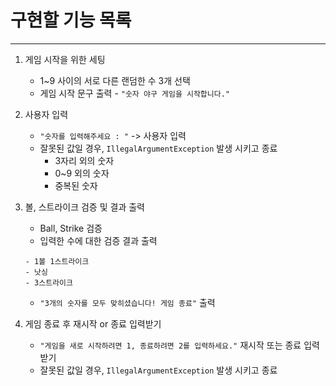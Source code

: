 # 구현할 기능 목록

---
1. 게임 시작을 위한 세팅
    * 1~9 사이의 서로 다른 랜덤한 수 3개 선택
    * 게임 시작 문구 출력 - `"숫자 야구 게임을 시작합니다."`


2. 사용자 입력
    * `"숫자를 입력해주세요 : "` -> 사용자 입력
    * 잘못된 값일 경우, `IllegalArgumentException` 발생 시키고 종료
      - 3자리 외의 숫자
      - 0~9 외의 숫자
      - 중복된 숫자
    

3. 볼, 스트라이크 검증 및 결과 출력
    * Ball, Strike 검증
    * 입력한 수에 대한 검증 결과 출력
   ```
   - 1볼 1스트라이크
   - 낫싱
   - 3스트라이크
   ```
   * `"3개의 숫자를 모두 맞히셨습니다! 게임 종료"` 출력


4. 게임 종료 후 재시작 or 종료 입력받기
    * `"게임을 새로 시작하려면 1, 종료하려면 2를 입력하세요."` 재시작 또는 종료 입력 받기
    * 잘못된 값일 경우, `IllegalArgumentException` 발생 시키고 종료
